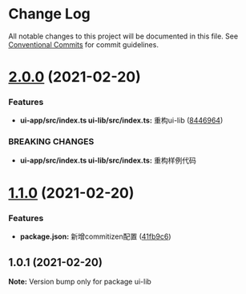 # Change Log

All notable changes to this project will be documented in this file.
See [Conventional Commits](https://conventionalcommits.org) for commit guidelines.

# [2.0.0](https://github.com/wangxxxb/lerna/compare/ui-lib@1.1.0...ui-lib@2.0.0) (2021-02-20)


### Features

* **ui-app/src/index.ts ui-lib/src/index.ts:** 重构ui-lib ([8446964](https://github.com/wangxxxb/lerna/commit/84469640309e67ac69a1cb7268dae4c56b1e1007))


### BREAKING CHANGES

* **ui-app/src/index.ts ui-lib/src/index.ts:** 重构样例代码





# [1.1.0](https://github.com/wangxxxb/lerna/compare/ui-lib@1.0.1...ui-lib@1.1.0) (2021-02-20)


### Features

* **package.json:** 新增commitizen配置 ([41fb9c6](https://github.com/wangxxxb/lerna/commit/41fb9c60125684047a8218cc92398f7302326d1a))





## 1.0.1 (2021-02-20)

**Note:** Version bump only for package ui-lib
